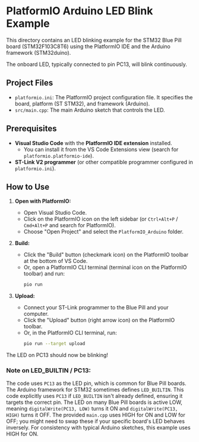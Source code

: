 # PlatformIO Arduino LED Blink Example

This directory contains an LED blinking example for the STM32 Blue Pill board (STM32F103C8T6) using the PlatformIO IDE and the Arduino framework (STM32duino).

The onboard LED, typically connected to pin PC13, will blink continuously.

## Project Files

*   `platformio.ini`: The PlatformIO project configuration file. It specifies the board, platform (ST STM32), and framework (Arduino).
*   `src/main.cpp`: The main Arduino sketch that controls the LED.

## Prerequisites

*   **Visual Studio Code** with the **PlatformIO IDE extension** installed.
    *   You can install it from the VS Code Extensions view (search for `platformio.platformio-ide`).
*   **ST-Link V2 programmer** (or other compatible programmer configured in `platformio.ini`).

## How to Use

1.  **Open with PlatformIO:**
    *   Open Visual Studio Code.
    *   Click on the PlatformIO icon on the left sidebar (or `Ctrl+Alt+P` / `Cmd+Alt+P` and search for PlatformIO).
    *   Choose "Open Project" and select the `PlatformIO_Arduino` folder.

2.  **Build:**
    *   Click the "Build" button (checkmark icon) on the PlatformIO toolbar at the bottom of VS Code.
    *   Or, open a PlatformIO CLI terminal (terminal icon on the PlatformIO toolbar) and run:
        ```bash
        pio run
        ```

3.  **Upload:**
    *   Connect your ST-Link programmer to the Blue Pill and your computer.
    *   Click the "Upload" button (right arrow icon) on the PlatformIO toolbar.
    *   Or, in the PlatformIO CLI terminal, run:
        ```bash
        pio run --target upload
        ```

The LED on PC13 should now be blinking!

### Note on LED_BUILTIN / PC13:
The code uses `PC13` as the LED pin, which is common for Blue Pill boards. The Arduino framework for STM32 sometimes defines `LED_BUILTIN`. This code explicitly uses `PC13` if `LED_BUILTIN` isn't already defined, ensuring it targets the correct pin. The LED on many Blue Pill boards is active LOW, meaning `digitalWrite(PC13, LOW)` turns it ON and `digitalWrite(PC13, HIGH)` turns it OFF. The provided `main.cpp` uses HIGH for ON and LOW for OFF; you might need to swap these if your specific board's LED behaves inversely. For consistency with typical Arduino sketches, this example uses HIGH for ON.
